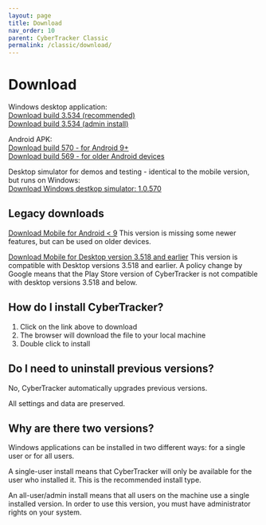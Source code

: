 ```yaml
---
layout: page
title: Download
nav_order: 10
parent: CyberTracker Classic
permalink: /classic/download/
---
```

# Download 

Windows desktop application:<br/>
[Download build 3.534 (recommended)](https://ctwiki.blob.core.windows.net/bin/ct3534u.msi)<br/>
[Download build 3.534 (admin install)](https://ctwiki.blob.core.windows.net/bin/ct3534.msi)<br/>

Android APK:<br/>
[Download build 570 - for Android 9+](https://ctwiki.blob.core.windows.net/bin/CT-build-570.apk)<br/>
[Download build 569 - for older Android devices](https://ctwiki.blob.core.windows.net/bin/CT-build-569-qt5.apk)

Desktop simulator for demos and testing - identical to the mobile version, but runs on Windows:<br/>
[Download Windows destkop simulator: 1.0.570](https://ctwiki.blob.core.windows.net/bin/CT-build-570-win64.zip)<br/>

## Legacy downloads
[Download Mobile for Android < 9](https://ctwiki.blob.core.windows.net/bin/CT-build-561-qt5.apk)
This version is missing some newer features, but can be used on older devices.

[Download Mobile for Desktop version 3.518 and earlier](https://ctwiki.blob.core.windows.net/bin/CT-build-389.apk)
This version is compatible with Desktop versions 3.518 and earlier. A policy change by Google means that the Play Store version of CyberTracker is not compatible with desktop versions 3.518 and below.

## How do I install CyberTracker?

1.  Click on the link above to download
2.  The browser will download the file to your local machine
3.  Double click to install

## Do I need to uninstall previous versions?

No, CyberTracker automatically upgrades previous versions.

All settings and data are preserved.

## Why are there two versions?

Windows applications can be installed in two different ways: for a
single user or for all users.

A single-user install means that CyberTracker will only be available for
the user who installed it. This is the recommended install type.

An all-user/admin install means that all users on the machine use a
single installed version. In order to use this version, you must have
administrator rights on your system.

